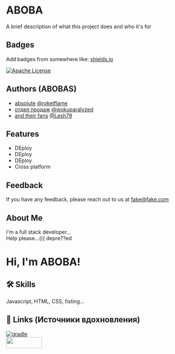 
# ABOBA

A brief description of what this project does and who it's for


## Badges

Add badges from somewhere like: [shields.io](https://shields.io/)


[![Apache License](https://img.shields.io/badge/license-Apache%202.0-black.svg)](https://www.apache.org/licenses/LICENSE-2.0)


## Authors (ABOBAS)

- [absolute](https://steamcommunity.com/groups/absoluteplayer) [@roketflame](https://github.com/RoketFlame)
- [отдел продаж](https://steamcommunity.com/groups/Otedel_Prodaj) [@wokuparalyzed](https://www.github.com/wokuparalyzed)
- [and their fans](https://steamcommunity.com/groups/kazakhstansgaminggirls) [@Lesh79](https://www.github.com/Lesh79)


## Features

- DEploy
- DEploy
- DEploy
- Cross platform


## Feedback

If you have any feedback, please reach out to us at fake@fake.com


## About Me
I'm a full stack developer... \
Help please...((( depre??ed

# Hi, I'm ABOBA!


## 🛠 Skills
Javascript, HTML, CSS, fisting...


## 🔗 Links (Источники вдохновления)
[![gradle](https://img.shields.io/badge/gradle-FFFFFF?style=for-the-badge&logo=gradle&logoColor=black&)](https://gradle.org/) \
[<img src="https://upload.wikimedia.org/wikipedia/commons/7/7c/Logo_of_Pornhub.png" height=30 width=98>](https://www.youtube.com/watch?v=dQw4w9WgXcQ)

